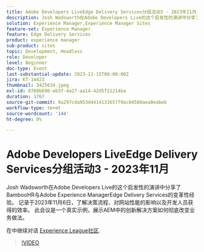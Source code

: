 ```yaml
---
title: Adobe Developers LiveEdge Delivery Services分组活动3 - 2023年11月
description: Josh Wadsworth在Adobe Developers Live的这个启发性的演讲中分享了BambooHR与Adobe Experience ManagerEdge Delivery Services的变革性经验。 记录于2023年11月6日，了解决策流程、对网站性能的影响以及开发人员获得的效率。 此会议是一个真实示例，展示AEM中的创新解决方案如何彻底改变业务做法。
solution: Experience Manager,Experience Manager Sites
feature-set: Experience Manager
feature: Edge Delivery Services
product: experience manager
sub-product: sites
topic: Development, Headless
role: Developer
level: Beginner
doc-type: Event
last-substantial-update: 2023-11-15T00:00:00Z
jira: KT-14423
thumbnail: 3425634.jpeg
exl-id: 0760b690-eb3f-4a27-aa14-42d5f21214ba
duration: 1767
source-git-commit: 9a297cda953d4414131657f9ac84580aea0eabeb
workflow-type: tm+mt
source-wordcount: '144'
ht-degree: 0%

---
```


# Adobe Developers LiveEdge Delivery Services分组活动3 - 2023年11月

Josh Wadsworth在Adobe Developers Live的这个启发性的演讲中分享了BambooHR与Adobe Experience ManagerEdge Delivery Services的变革性经验。 记录于2023年11月6日，了解决策流程、对网站性能的影响以及开发人员获得的效率。 此会议是一个真实示例，展示AEM中的创新解决方案如何彻底改变业务做法。

在中继续对话 [Experience League社区](https://adobe.ly/3rD9rMV).

>[!VIDEO](https://video.tv.adobe.com/v/3425634/?learn=on)
